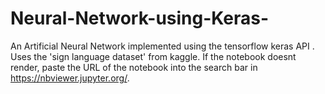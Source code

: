 # Neural-Network-using-Keras-
An Artificial Neural Network implemented using the tensorflow keras API . Uses the 'sign language dataset' from kaggle. 
If the notebook doesnt render, paste the URL of the notebook into the search bar in https://nbviewer.jupyter.org/.
